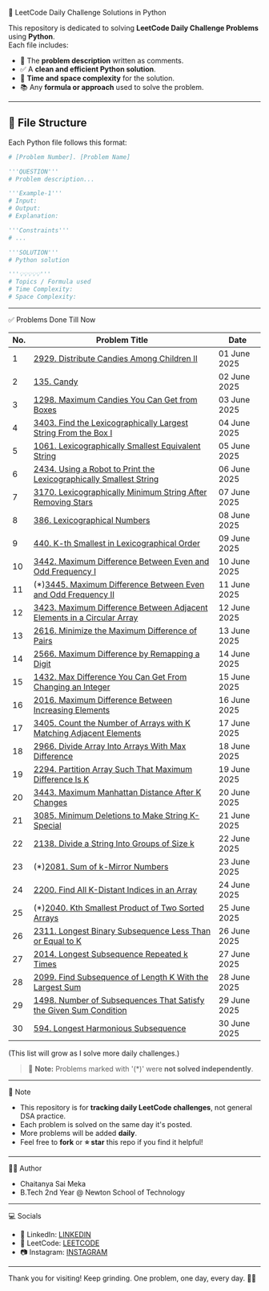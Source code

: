 🐍 LeetCode Daily Challenge Solutions in Python

This repository is dedicated to solving **LeetCode Daily Challenge Problems** using **Python**.  
Each file includes:

- 📌 The **problem description** written as comments.
- ✅ A **clean and efficient Python solution**.
- 🧠 **Time and space complexity** for the solution.
- 📚 Any **formula or approach** used to solve the problem.

---

## 📂 File Structure

Each Python file follows this format:

```python
# [Problem Number]. [Problem Name]

'''QUESTION'''
# Problem description...

'''Example-1'''
# Input:
# Output:
# Explanation:

'''Constraints'''
# ...

'''SOLUTION'''
# Python solution

'''💡💡💡💡💡'''
# Topics / Formula used
# Time Complexity:
# Space Complexity:
```

---

✅ Problems Done Till Now

| No. | Problem Title                                      | Date        |
|-----|----------------------------------------------------|-------------|
| 1   | [2929. Distribute Candies Among Children II](https://leetcode.com/problems/distribute-candies-among-children-ii/)| 01 June 2025 |
| 2   | [135. Candy](https://leetcode.com/problems/candy/)| 02 June 2025 |
| 3   | [1298. Maximum Candies You Can Get from Boxes](https://leetcode.com/problems/maximum-candies-you-can-get-from-boxes/)| 03 June 2025 |
| 4   | [3403. Find the Lexicographically Largest String From the Box I](https://leetcode.com/problems/find-the-lexicographically-largest-string-from-the-box-i/)| 04 June 2025 |
| 5   | [1061. Lexicographically Smallest Equivalent String](https://leetcode.com/problems/lexicographically-smallest-equivalent-string/)| 05 June 2025 |
| 6   | [2434. Using a Robot to Print the Lexicographically Smallest String](https://leetcode.com/problems/using-a-robot-to-print-the-lexicographically-smallest-string/)| 06 June 2025 |
| 7   | [3170. Lexicographically Minimum String After Removing Stars](https://leetcode.com/problems/lexicographically-minimum-string-after-removing-stars/)| 07 June 2025 |
| 8   | [386. Lexicographical Numbers](https://leetcode.com/problems/lexicographical-numbers/)| 08 June 2025 |
| 9   | [440. K-th Smallest in Lexicographical Order](https://leetcode.com/problems/k-th-smallest-in-lexicographical-order/)| 09 June 2025 |
| 10  | [3442. Maximum Difference Between Even and Odd Frequency I](https://leetcode.com/problems/maximum-difference-between-even-and-odd-frequency-i/)| 10 June 2025 |
| 11  | (*)[3445. Maximum Difference Between Even and Odd Frequency II](https://leetcode.com/problems/maximum-difference-between-even-and-odd-frequency-ii/)| 11 June 2025 |
| 12  | [3423. Maximum Difference Between Adjacent Elements in a Circular Array](https://leetcode.com/problems/maximum-difference-between-adjacent-elements-in-a-circular-array/)| 12 June 2025 |
| 13  | [2616. Minimize the Maximum Difference of Pairs](https://leetcode.com/problems/minimize-the-maximum-difference-of-pairs/)| 13 June 2025 |
| 14  | [2566. Maximum Difference by Remapping a Digit](https://leetcode.com/problems/maximum-difference-by-remapping-a-digit/)| 14 June 2025 |
| 15  | [1432. Max Difference You Can Get From Changing an Integer](https://leetcode.com/problems/max-difference-you-can-get-from-changing-an-integer/)| 15 June 2025 |
| 16  | [2016. Maximum Difference Between Increasing Elements](https://leetcode.com/problems/maximum-difference-between-increasing-elements/)| 16 June 2025 |
| 17  | [3405. Count the Number of Arrays with K Matching Adjacent Elements](https://leetcode.com/problems/count-the-number-of-arrays-with-k-matching-adjacent-elements/)| 17 June 2025 |
| 18  | [2966. Divide Array Into Arrays With Max Difference](https://leetcode.com/problems/divide-array-into-arrays-with-max-difference/)| 18 June 2025 |
| 19  | [2294. Partition Array Such That Maximum Difference Is K](https://leetcode.com/problems/partition-array-such-that-maximum-difference-is-k/)| 19 June 2025 |
| 20  | [3443. Maximum Manhattan Distance After K Changes](https://leetcode.com/problems/maximum-manhattan-distance-after-k-changes/)| 20 June 2025 |
| 21  | [3085. Minimum Deletions to Make String K-Special](https://leetcode.com/problems/minimum-deletions-to-make-string-k-special/)| 21 June 2025 |
| 22  | [2138. Divide a String Into Groups of Size k](https://leetcode.com/problems/divide-a-string-into-groups-of-size-k/)| 22 June 2025 |
| 23  | (*)[2081. Sum of k-Mirror Numbers](https://leetcode.com/problems/sum-of-k-mirror-numbers/)| 23 June 2025 |
| 24  | [2200. Find All K-Distant Indices in an Array](https://leetcode.com/problems/find-all-k-distant-indices-in-an-array/)| 24 June 2025 |
| 25  | (*)[2040. Kth Smallest Product of Two Sorted Arrays](https://leetcode.com/problems/kth-smallest-product-of-two-sorted-arrays/)| 25 June 2025 |
| 26  | [2311. Longest Binary Subsequence Less Than or Equal to K](https://leetcode.com/problems/longest-binary-subsequence-less-than-or-equal-to-k/)| 26 June 2025 |
| 27  | [2014. Longest Subsequence Repeated k Times](https://leetcode.com/problems/longest-subsequence-repeated-k-times/)| 27 June 2025 |
| 28  | [2099. Find Subsequence of Length K With the Largest Sum](https://leetcode.com/problems/find-subsequence-of-length-k-with-the-largest-sum/)| 28 June 2025 |
| 29  | [1498. Number of Subsequences That Satisfy the Given Sum Condition](https://leetcode.com/problems/number-of-subsequences-that-satisfy-the-given-sum-condition/)| 29 June 2025 |
| 30  | [594. Longest Harmonious Subsequence](https://leetcode.com/problems/longest-harmonious-subsequence/)| 30 June 2025 |

(This list will grow as I solve more daily challenges.)

> 🔸 **Note:** Problems marked with '(*)' were **not solved independently**.  
---

📌 Note

- This repository is for **tracking daily LeetCode challenges**, not general DSA practice.
- Each problem is solved on the same day it's posted.
- More problems will be added **daily**.
- Feel free to **fork** or **⭐ star** this repo if you find it helpful!

---

👨‍💻 Author

- Chaitanya Sai Meka
- B.Tech 2nd Year @ Newton School of Technology

---

💻 Socials

- 🔗 LinkedIn: [LINKEDIN](https://www.linkedin.com/in/chaitanya-sai-meka/)  
- 🧩 LeetCode: [LEETCODE](https://leetcode.com/u/chaitanyasai_meka/)  
- 📷 Instagram: [INSTAGRAM](https://www.instagram.com/chaitanyasai_meka/)


---

Thank you for visiting!
Keep grinding. One problem, one day, every day. 🚀🐍
